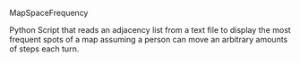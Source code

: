 MapSpaceFrequency 

Python Script that reads an adjacency list from a text file to display the most frequent spots of a map assuming a 
person can move an arbitrary amounts of steps each turn.
